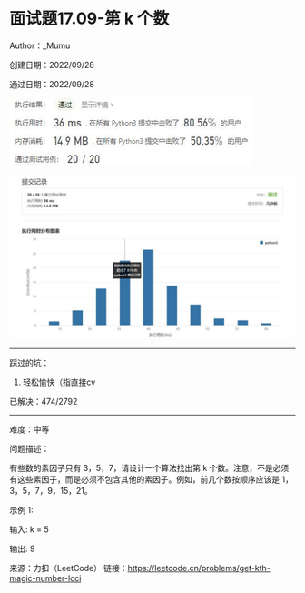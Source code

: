 # 面试题17.09-第 k 个数

Author：_Mumu

创建日期：2022/09/28

通过日期：2022/09/28

![](./通过截图2.jpg)

![](./通过截图1.jpg)

*****

踩过的坑：

1. 轻松愉快（指直接cv

已解决：474/2792

*****

难度：中等

问题描述：

有些数的素因子只有 3，5，7，请设计一个算法找出第 k 个数。注意，不是必须有这些素因子，而是必须不包含其他的素因子。例如，前几个数按顺序应该是 1，3，5，7，9，15，21。

示例 1:

输入: k = 5

输出: 9

来源：力扣（LeetCode）
链接：https://leetcode.cn/problems/get-kth-magic-number-lcci